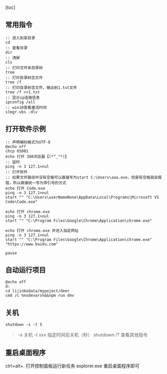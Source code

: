 [toc]

## 常用指令

```batch
:: 进入到某目录
cd
:: 查看目录
dir
:: 清屏
cls
:: 打印文件夹目录树
tree
:: 打印目录树含文件
tree /f
:: 打印目录树含文件，输出到1.txt文件
tree /f >>1.txt
:: 显示ip连接信息
ipconfig /all
:: win10查看激活时间
slmgr.vbs -dlv
```

## 打开软件示例

```batch
:: 声明编码格式为UTF-8
@echo off
chcp 65001
echo 打开 360浏览器【(*^_^*)】
:: 延时
ping -n 3 127.1>nul
:: 打开软件
:: 如果文件路径中没有空格可以直接写为start C:\Users\aaa.exe，但是有空格就会报错，所以直接统一写为带引号的方式
echo 打开 Code.exe
ping -n 3 127.1>nul
start "" "C:\Users\userNameNone\AppData\Local\Programs\Microsoft VS Code\Code.exe"

echo 打开 chrome.exe
ping -n 3 127.1>nul
start "" "C:\Program Files\Google\Chrome\Application\chrome.exe"

echo 打开 chrome.exe 并进入指定网址
ping -n 3 127.1>nul
start "" "C:\Program Files\Google\Chrome\Application\chrome.exe" "https://www.baidu.com"

pause
```

## 自动运行项目

```batch
@echo off
d:
cd lijinbodata/mypoject/deer
cmd /c %nodevars%&&npm run dev
```

## 关机

```batch
shutdown -s -t 5
```

> -s 关机
> -t xxx 指定时间后关机（秒）
> shutdown /? 查看其他指令

## 重启桌面程序

ctrl+alt+. 打开控制面板运行新任务 explorer.exe 重启桌面程序即可
